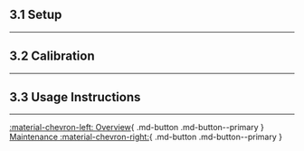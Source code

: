 ## 3.1 Setup

---

## 3.2 Calibration

---

## 3.3 Usage Instructions

---

[:material-chevron-left: Overview](switchgap_overview.md){ .md-button .md-button--primary }  [Maintenance :material-chevron-right:](switchgap_maintenance.md){ .md-button .md-button--primary } 
